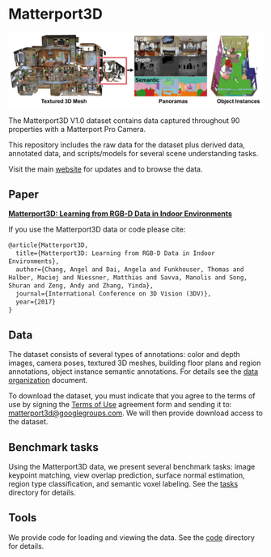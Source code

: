 # Matterport3D

![Matterport3d](img/teaser.jpg)

The Matterport3D V1.0 dataset contains data captured throughout 90 properties with a Matterport Pro Camera.

This repository includes the raw data for the dataset plus derived data, annotated  data, and scripts/models for several scene understanding tasks.

Visit the main [website](https://niessner.github.io/Matterport) for updates and to browse the data.

## Paper

[**Matterport3D: Learning from RGB-D Data in Indoor Environments**](https://arxiv.org/abs/1709.06158)

If you use the Matterport3D data or code please cite:

```
@article{Matterport3D,
  title={Matterport3D: Learning from RGB-D Data in Indoor Environments},
  author={Chang, Angel and Dai, Angela and Funkhouser, Thomas and Halber, Maciej and Niessner, Matthias and Savva, Manolis and Song, Shuran and Zeng, Andy and Zhang, Yinda},
  journal={International Conference on 3D Vision (3DV)},
  year={2017}
}
```

## Data

The dataset consists of several types of annotations: color and depth images, camera poses, textured 3D meshes, building floor plans and region annotations, object instance semantic annotations.  For details see the [data organization](data_organization.md) document.

To download the dataset, you must indicate that you agree to the terms of use by signing the [Terms of Use](http://dovahkiin.stanford.edu/matterport/public/MP_TOS.pdf) agreement form and sending it to: [matterport3d@googlegroups.com](mailto:matterport3d@googlegroups.com).  We will then provide download access to the dataset.


## Benchmark tasks

Using the Matterport3D data, we present several benchmark tasks: image keypoint matching, view overlap prediction, surface normal estimation, region type classification, and semantic voxel labeling.  See the [tasks](tasks) directory for details.


## Tools

We provide code for loading and viewing the data.  See the [code](code) directory for details.

